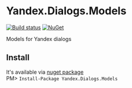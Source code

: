 # Yandex.Dialogs.Models
[![Build status](https://ci.appveyor.com/api/projects/status/pi16s96sl9vfjcoc?svg=true)](https://ci.appveyor.com/project/granstel/Yandex.Dialogs.Models)
[![NuGet](https://buildstats.info/nuget/Yandex.Dialogs.Models)](https://www.nuget.org/packages/Yandex.Dialogs.Models)

Models for Yandex dialogs

Install
-------
It's available via [nuget package](https://www.nuget.org/packages/Yandex.Dialogs.Models/)  
PM> `Install-Package Yandex.Dialogs.Models`
